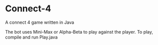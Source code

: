 # Connect-4
A connect 4 game written in Java

The bot uses Mini-Max or Alpha-Beta to play against the player.
To play, compile and run Play.java
